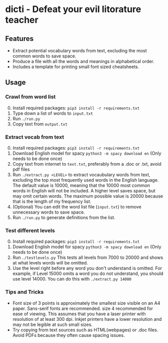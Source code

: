 # dicti - Defeat your evil litorature teacher

## Features
 - Extract potential vocabulary words from text, excluding the most common words to save space.
 - Produce a file with all the words and meanings in alphabetical order.
 - Includes a template for printing small font sized cheatsheets.

## Usage
### Crawl from word list
  0. Install required packages: `pip3 install -r requirements.txt`
  1. Type down a list of words to `input.txt`
  2. Run `./run.py`
  3. Copy text from `output.txt`
### Extract vocab from text
  0. Install required packages: `pip3 install -r requirements.txt`
  1. Download English model for spacy `python3 -m spacy download en` (Only needs to be done once)
  2. Copy text from internet to `text.txt`, preferably from a .doc or .txt, avoid pdf files
  3. Run `./extract.py <LEVEL>` to extract vocaubulary words from text, excluding the top <LEVEL> most frequently used words in the English language.
	The default value is 10000, meaning that the 10000 most common words in English will not be included. A higher level saves space, but may omit certain words.
	The maximum possible value is 20000 because that is the length of my frequency list.
  4. (Optional) You can edit the word list file (`input.txt`) to remove unnecessary words to save space.
  4. Run `./run.py` to generate definitions from the list.
### Test different levels
  0. Install required packages: `pip3 install -r requirements.txt`
  1. Download English model for spacy `python3 -m spacy download en` (Only needs to be done once)
  2. Run `./testlevels.py` This tests all levels from 7000 to 20000 and shows at what levels words will be omitted.
  3. Use the level right before any word you don't understand is omitted. For example, if Level 15000 omits a word you do not understand, you should use level 14000. You can do this with `./extract.py 14000`


### Tips and Tricks
 - Font size of 3 points is approximately the smallest size visible on an A4 paper. Sans-serif fonts are recommended. size 4 recommended for ease of viewing. This assumes that you have a laser printer with resolution of at least 300 dpi. Inkjet printers have a lower resolution and may not be legible at such small sizes. 
 - Try copying from text sources such as HTML(webpages) or .doc files. Avoid PDFs because they often cause spacing issues.
